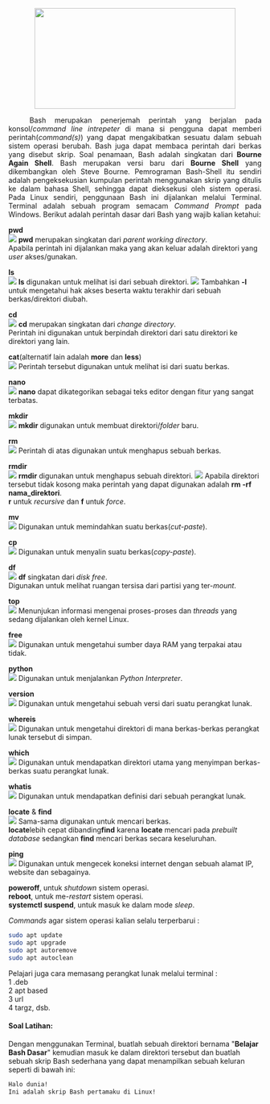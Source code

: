 <p align="center">
<img src="https://i.imgur.com/mrz6KQC.jpg" width=400 height=200>
</p>
<p align=justify>&emsp;&emsp;&emsp;Bash merupakan penerjemah perintah yang berjalan pada konsol/<i>command line intrepeter</i> di mana si pengguna dapat memberi perintah(<i>command(s)</i>) yang dapat mengakibatkan sesuatu dalam sebuah sistem operasi berubah. Bash juga dapat membaca perintah dari berkas yang disebut skrip. Soal penamaan, Bash adalah singkatan dari <b>Bourne Again Shell</b>. Bash merupakan versi baru dari <b>Bourne Shell</b> yang dikembangkan oleh Steve Bourne. Pemrograman Bash-Shell itu sendiri adalah pengeksekusian kumpulan perintah menggunakan skrip yang ditulis ke dalam bahasa Shell, sehingga dapat dieksekusi oleh sistem operasi. Pada Linux sendiri, penggunaan Bash ini dijalankan melalui Terminal. Terminal adalah sebuah program semacam <i>Command Prompt</i> pada Windows. Berikut adalah perintah dasar dari Bash yang wajib kalian ketahui:</p>

<strong>pwd</strong><br>
<img src="https://i.imgur.com/gD1p5AB.jpg">
<strong>pwd</strong> merupakan singkatan dari <i>parent working directory</i>.<br>
Apabila perintah ini dijalankan maka yang akan keluar adalah direktori yang <i>user</i> akses/gunakan.<br>

<strong>ls</strong><br>
<img src="https://i.imgur.com/tZ0tfy3.jpg">
<strong>ls</strong> digunakan untuk melihat isi dari sebuah direktori.
<img src="https://i.imgur.com/fdbgNRU.jpg">
Tambahkan <strong>-l</strong> untuk mengetahui hak akses beserta waktu terakhir dari sebuah berkas/direktori diubah.

<strong>cd</strong><br>
<img src="https://i.imgur.com/qpsMMXl.jpg">
<strong>cd</strong> merupakan singkatan dari <i>change directory</i>.<br>
Perintah ini digunakan untuk berpindah direktori dari satu direktori ke direktori yang lain.

<strong>cat</strong>(alternatif lain adalah <strong>more</strong> dan <strong>less</strong>)<br>
<img src="https://i.imgur.com/NmvXtbW.jpg">
Perintah tersebut digunakan untuk melihat isi dari suatu berkas.

<strong>nano</strong><br>
<img src="https://i.imgur.com/kxKpeOc.jpg">
<strong>nano</strong> dapat dikategorikan sebagai teks editor dengan fitur yang sangat terbatas.<br>

<strong>mkdir</strong><br>
<img src="https://i.imgur.com/31GqdYN.jpg">
<strong>mkdir</strong> digunakan untuk membuat direktori/<i>folder</i> baru.

<strong>rm</strong><br>
<img src="https://i.imgur.com/lKqlFlA.jpg">
Perintah di atas digunakan untuk menghapus sebuah berkas.

<strong>rmdir</strong><br>
<img src="https://i.imgur.com/iZZSk6J.jpg">
<strong>rmdir</strong> digunakan untuk menghapus sebuah direktori.
<img src="https://i.imgur.com/1lm23Mx.jpg">
Apabila direktori tersebut tidak kosong maka perintah yang dapat digunakan adalah <strong>rm -rf nama_direktori</strong>.<br>
<b>r</b> untuk <i>recursive</i> dan <b>f</b> untuk <i>force</i>.

<strong>mv</strong><br>
<img src="https://i.imgur.com/QhszljR.jpg">
Digunakan untuk memindahkan suatu berkas(<i>cut-paste</i>).

<strong>cp</strong><br>
<img src="https://i.imgur.com/MkFlgju.jpg">
Digunakan untuk menyalin suatu berkas(<i>copy-paste</i>).

<strong>df</strong><br>
<img src="https://i.imgur.com/7vAOTk0.jpg">
<strong>df</strong> singkatan dari <i>disk free</i>.<br>
Digunakan untuk melihat ruangan tersisa dari partisi yang ter-<i>mount</i>.

<strong>top</strong><br>
<img src="https://i.imgur.com/Hisy2iL.jpg">
Menunjukan informasi mengenai proses-proses dan <i>threads</i> yang sedang dijalankan oleh kernel Linux.

<strong>free</strong><br>
<img src="https://i.imgur.com/U1atX7t.jpg">
Digunakan untuk mengetahui sumber daya RAM yang terpakai atau tidak.

<strong>python</strong><br>
<img src="https://i.imgur.com/MvFLai5.jpg">
Digunakan untuk menjalankan <i>Python Interpreter</i>.

<strong>version</strong><br>
<img src="https://i.imgur.com/aVH4kFt.jpg">
Digunakan untuk mengetahui sebuah versi dari suatu perangkat lunak.

<strong>whereis</strong><br>
<img src="https://i.imgur.com/1f9urIx.jpg">
Digunakan untuk mengetahui direktori di mana berkas-berkas perangkat lunak tersebut di simpan.

<strong>which</strong><br>
<img src="https://i.imgur.com/WvLDD4t.jpg">
Digunakan untuk mendapatkan direktori utama yang menyimpan berkas-berkas suatu perangkat lunak.

<strong>whatis</strong><br>
<img src="https://i.imgur.com/ECiZDgB.jpg">
Digunakan untuk mendapatkan definisi dari sebuah perangkat lunak.

<strong>locate</strong> & <strong>find</strong><br>
<img src="https://i.imgur.com/U1q8HEX.jpg">
Sama-sama digunakan untuk mencari berkas.<br>
<b>locate</b>lebih cepat dibanding<b>find</b> karena <b>locate</b> mencari pada <i>prebuilt database</i> sedangkan <b>find</b> mencari berkas secara keseluruhan.

<strong>ping</strong><br>
<img src="https://i.imgur.com/U5qZttP.jpg">
Digunakan untuk mengecek koneksi internet dengan sebuah alamat IP, website dan sebagainya.

<strong>poweroff</strong>, untuk <i>shutdown</i> sistem operasi.<br>
<strong>reboot</strong>, untuk me-<i>restart</i> sistem operasi.<br>
<strong>systemctl suspend</strong>, untuk masuk ke dalam mode <i>sleep</i>.<br>

<i>Commands</i> agar sistem operasi kalian selalu terperbarui :<br>
```bash
sudo apt update
sudo apt upgrade
sudo apt autoremove
sudo apt autoclean
```
Pelajari juga cara memasang perangkat lunak melalui terminal :<br>
1 .deb<br>
2 apt based<br>
3 url<br>
4 targz, dsb.
#### Soal Latihan:
Dengan menggunakan Terminal, buatlah sebuah direktori bernama "<b>Belajar Bash Dasar</b>" kemudian masuk ke dalam direktori tersebut dan buatlah sebuah skrip Bash sederhana yang dapat menampilkan sebuah keluran seperti di bawah ini:
```bash
Halo dunia!
Ini adalah skrip Bash pertamaku di Linux!
```
